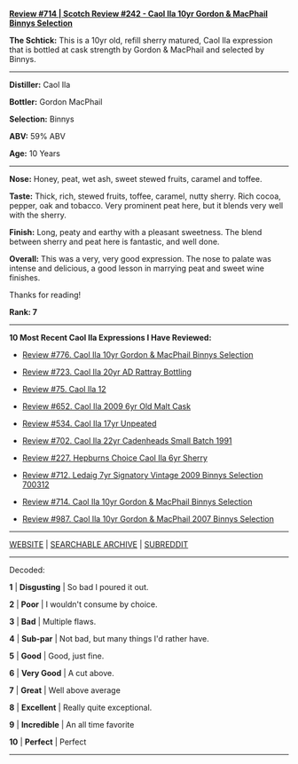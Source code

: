 
[**Review #714 | Scotch Review #242 - Caol Ila 10yr Gordon &amp; MacPhail Binnys Selection**]( https://t8ke.review/review-714-caol-ila-10yr-gordon-macphail-binnys-selection/)

**The Schtick:** This is a 10yr old, refill sherry matured, Caol Ila expression that is bottled at cask strength by Gordon &amp; MacPhail and selected by Binnys.

-----

**Distiller:** Caol Ila

**Bottler:** Gordon MacPhail

**Selection:** Binnys

**ABV:**  59% ABV

**Age:** 10 Years 

-----

**Nose:**   Honey, peat, wet ash, sweet stewed fruits, caramel and toffee.

**Taste:** Thick, rich, stewed fruits, toffee, caramel, nutty sherry. Rich cocoa, pepper, oak and tobacco. Very prominent peat here, but it blends very well with the sherry.

**Finish:** Long, peaty and earthy with a pleasant sweetness. The blend between sherry and peat here is fantastic, and well done.

**Overall:** This was a very, very good expression. The nose to palate was intense and delicious, a good lesson in marrying peat and sweet wine finishes. 

Thanks for reading!

**Rank: 7**

----- 

**10 Most Recent Caol Ila Expressions I Have Reviewed:** 

- [Review #776. Caol Ila 10yr Gordon &amp; MacPhail Binnys Selection]( https://t8ke.review/review-776-caol-ila-10yr-gordon-macphail-binnys-selection/) 

- [Review #723. Caol Ila 20yr AD Rattray Bottling]( https://t8ke.review/review-723-caol-ila-20yr-ad-rattray-selection/) 

- [Review #75. Caol Ila 12]( https://t8ke.review/review-75-caol-ila-12yy/) 

- [Review #652. Caol Ila 2009 6yr Old Malt Cask]( https://t8ke.review/review-652-caol-ila-6yr-2009-old-malt-cask-12936/) 

- [Review #534. Caol Ila 17yr Unpeated]( https://t8ke.review/review-534-caol-ila-unpeated-17yr/) 

- [Review #702. Caol Ila 22yr Cadenheads Small Batch 1991]( https://t8ke.review/review-702-del-maguey-arroqueno/) 

- [Review #227. Hepburns Choice Caol Ila 6yr Sherry]( https://t8ke.review/review-227-caol-ila-6yr-sherry-hepburns-choice/) 

- [Review #712. Ledaig 7yr Signatory Vintage 2009 Binnys Selection 700312]( https://t8ke.review/review-712-ledaig-7yr-signatory-vintage-2009-binnys-selection/) 

- [Review #714. Caol Ila 10yr Gordon &amp; MacPhail Binnys Selection]( https://t8ke.review/review-714-caol-ila-10yr-gordon-macphail-binnys-selection/) 

- [Review #987. Caol Ila 10yr Gordon &amp; MacPhail 2007 Binnys Selection]( https://t8ke.review/review-987-caol-ila-10yr-gordon-macphail-2007-binnys-selection/) 

-----

[WEBSITE](https://t8ke.review) | [SEARCHABLE ARCHIVE](https://t8ke.review/review-archive/) | [SUBREDDIT](https://reddit.com/r/t8kereviews)

-----

Decoded:

**1** | **Disgusting** | So bad I poured it out.

**2** | **Poor** | I wouldn't consume by choice.

**3** | **Bad** | Multiple flaws.

**4** | **Sub-par** | Not bad, but many things I'd rather have.

**5** | **Good** | Good, just fine.

**6** | **Very Good** | A cut above.

**7** | **Great** | Well above average

**8** | **Excellent** | Really quite exceptional.

**9** | **Incredible** | An all time favorite

**10** | **Perfect** | Perfect

----

